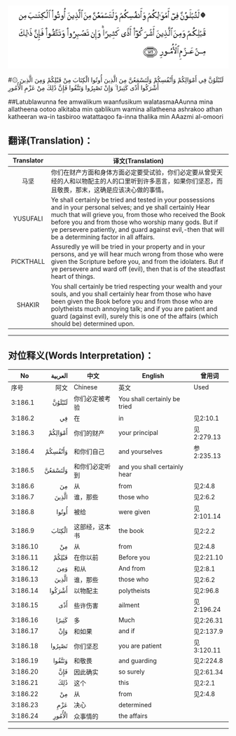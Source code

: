 ![003:186](images/003_186.gif)

#۞ لَتُبْلَوُنَّ فِي أَمْوَالِكُمْ وَأَنْفُسِكُمْ وَلَتَسْمَعُنَّ مِنَ الَّذِينَ أُوتُوا الْكِتَابَ مِنْ قَبْلِكُمْ وَمِنَ الَّذِينَ أَشْرَكُوا أَذًى كَثِيرًا ۚ وَإِنْ تَصْبِرُوا وَتَتَّقُوا فَإِنَّ ذَٰلِكَ مِنْ عَزْمِ الْأُمُورِ 

##Latublawunna fee amwalikum waanfusikum walatasmaAAunna mina allatheena ootoo alkitaba min qablikum wamina allatheena ashrakoo athan katheeran wa-in tasbiroo watattaqoo fa-inna thalika min AAazmi al-omoori 

## 翻译(Translation)：

| Translator | 译文(Translation)                                            |
| :--------: | ------------------------------------------------------------ |
|    马坚    | 你们在财产方面和身体方面必定要受试验，你们必定要从曾受天经的人和以物配主的人的口里听到许多恶言，如果你们坚忍，而且敬畏，那末，这确是应该决心做的事情。 |
|  YUSUFALI  | Ye shall certainly be tried and tested in your possessions and in your personal selves; and ye shall certainly Hear much that will grieve you, from those who received the Book before you and from those who worship many gods. But if ye persevere patiently, and guard against evil,-then that will be a determining factor in all affairs. |
| PICKTHALL  | Assuredly ye will be tried in your property and in your persons, and ye will hear much wrong from those who were given the Scripture before you, and from the idolaters. But if ye persevere and ward off (evil), then that is of the steadfast heart of things. |
|   SHAKIR   | You shall certainly be tried respecting your wealth and your souls, and you shall certainly hear from those who have been given the Book before you and from those who are polytheists much annoying talk; and if you are patient and guard (against evil), surely this is one of the affairs (which should be) determined upon. |

---

## 对位释义(Words Interpretation)：

| No   | العربية | 中文    | English | 曾用词 |
| ---- | ------: | ------- | ------- | ------ |
| 序号 |    阿文 | Chinese | 英文    | Used   |
| 3:186.1  | لَتُبْلَوُنَّ  | 你们必定被考验 | You shall certainly be tried |            |
| 3:186.2  | فِي      | 在             | in                           | 见2:10.1   |
| 3:186.3  | أَمْوَالِكُمْ | 你们的财产     | your principal               | 见2:279.13 |
| 3:186.4  | وَأَنْفُسِكُمْ | 和你们自己     | and yourselves               | 参2:235.13 |
| 3:186.5  | وَلَتَسْمَعُنَّ | 和你们必定听到 | and you shall certainly hear |            |
| 3:186.6  | مِنَ      | 从             | from                         | 见2:4.8    |
| 3:186.7  | الَّذِينَ   | 谁，那些       | those who                    | 见2:6.2    |
| 3:186.8  | أُوتُوا   | 被给           | were given                   | 见2:101.14 |
| 3:186.9  | الْكِتَابَ  | 这部经，这本书 | the book                     | 见2:2.2    |
| 3:186.10 | مِنْ      | 从             | from                         | 见2:4.8    |
| 3:186.11 | قَبْلِكُمْ   | 在你以前       | Before you                   | 见2:21.10  |
| 3:186.12 | وَمِنَ     | 和从           | And from                     | 见2:8.1    |
| 3:186.13 | الَّذِينَ   | 谁，那些       | those who                    | 见2:6.2    |
| 3:186.14 | أَشْرَكُوا  | 以物配主       | polytheists                  | 见2:96.8   |
| 3:186.15 | أَذًى     | 些许伤害       | ailment                      | 见2:196.24 |
| 3:186.16 | كَثِيرًا   | 多             | Much                         | 见2:26.31  |
| 3:186.17 | وَإِنْ     | 和如果         | and if                       | 见2:137.9  |
| 3:186.18 | تَصْبِرُوا  | 你们坚忍       | you are patient              | 见3:120.11 |
| 3:186.19 | وَتَتَّقُوا  | 和敬畏         | and guarding                 | 见2:224.8  |
| 3:186.20 | فَإِنَّ     | 因此确实       | so surely                    | 见2:61.34  |
| 3:186.21 | ذَٰلِكَ     | 这个           | this                         | 见2:2.1    |
| 3:186.22 | مِنْ      | 从             | from                         | 见2:4.8    |
| 3:186.23 | عَزْمِ     | 决心           | determined                   |            |
| 3:186.24 | الْأُمُورِ  | 众事情的       | the affairs                  |            |

---
